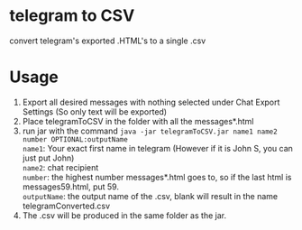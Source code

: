 # telegram to CSV
convert telegram's exported .HTML's to a single .csv

# Usage
1. Export all desired messages with nothing selected under Chat Export Settings (So only text will be exported)
2. Place telegramToCSV in the folder with all the messages*.html
3. run jar with the command 
```java -jar telegramToCSV.jar name1 name2 number OPTIONAL:outputName```  
    ```name1```: Your exact first name in telegram (However if it is John S, you can just put John)  
    ```name2```: chat recipient  
    ```number```: the highest number messages*.html goes to, so if the last html is messages59.html, put 59.  
    ```outputName```: the output name of the .csv, blank will result in the name telegramConverted.csv
4. The .csv will be produced in the same folder as the jar.
